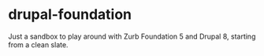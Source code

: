 drupal-foundation
=================

Just a sandbox to play around with Zurb Foundation 5 and Drupal 8, starting from a clean slate.
